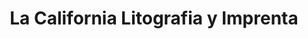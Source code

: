 ---
title: "La California Litografia y Imprenta"
url: /san-jose/la-california-litografia-y-imprenta/
shop: general
---